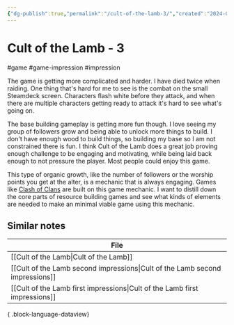 ```yaml
---
{"dg-publish":true,"permalink":"/cult-of-the-lamb-3/","created":"2024-01-03T14:18:46.000+09:00","updated":"2024-01-03T14:37:45.000+09:00"}
---
```


# Cult of the Lamb - 3

#game #game-impression #impression 

The game is getting more complicated and harder. I have died twice when raiding. One thing that's hard for me to see is the combat on the small Steamdeck screen. Characters flash white before they attack, and when there are multiple characters getting ready to attack it's hard to see what's going on. 

The base building gameplay is getting more fun though. I love seeing my group of followers grow and being able to unlock more things to build. I don't have enough wood to build things, so building my base so I am not constrained there is fun. I think Cult of the Lamb does a great job proving enough challenge to be engaging and motivating, while being laid back enough to not pressure the player. Most people could enjoy this game.

This type of organic growth, like the number of followers or the worship points you get at the alter, is a mechanic that is always engaging. Games like [Clash of Clans](https://en.wikipedia.org/wiki/Clash_of_Clans) are built on this game mechanic. I want to distill down the core parts of resource building games and see what kinds of elements are needed to make an minimal viable game using this mechanic.

## Similar notes

| File                                                                            |
| ------------------------------------------------------------------------------- |
| [[Cult of the Lamb\|Cult of the Lamb]]                                       |
| [[Cult of the Lamb second impressions\|Cult of the Lamb second impressions]] |
| [[Cult of the Lamb first impressions\|Cult of the Lamb first impressions]]   |

{ .block-language-dataview}
